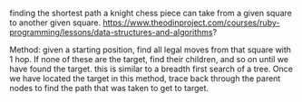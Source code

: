 finding the shortest path a knight chess piece can take from a given square to another given square.
https://www.theodinproject.com/courses/ruby-programming/lessons/data-structures-and-algorithms?

Method:
given a starting position, find all legal moves from that square with 1 hop. If none of these are the target, find their children, and so on until we have found the target.
this is similar to a breadth first search of a tree.
Once we have located the target in this method, trace back through the parent nodes to find the path that was taken to get to target.